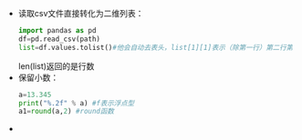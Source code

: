 - 读取csv文件直接转化为二维列表：
  ```python
  import pandas as pd
  df=pd.read_csv(path)
  list=df.values.tolist()#他会自动去表头，list[1][1]表示（除第一行）第二行第二列
  ```
  len(list)返回的是行数
- 保留小数：
  ```python
  a=13.345
  print("%.2f" % a) #f表示浮点型
  a1=round(a,2) #round函数
  ```
-